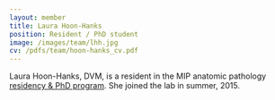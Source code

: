 ```yaml
---
layout: member
title: Laura Hoon-Hanks
position: Resident / PhD student
image: /images/team/lhh.jpg
cv: /pdfs/team/hoon-hanks_cv.pdf
---
```


Laura Hoon-Hanks, DVM, is a resident in the MIP anatomic pathology [residency & PhD program](http://csu-cvmbs.colostate.edu/academics/mip/residency/Pages/anatomic-pathology-residency.aspx).  She joined the lab in summer, 2015.  



